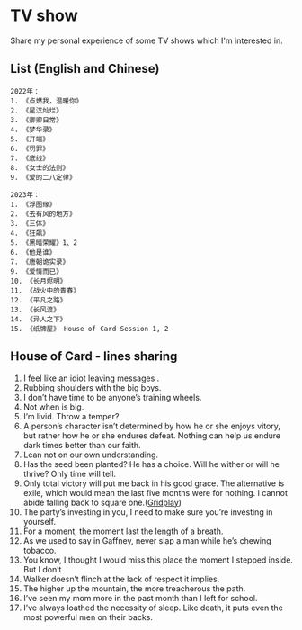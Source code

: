 # TV show 
Share my personal experience of some TV shows which I'm interested in.
## List (English and Chinese)
```
2022年：
1. 《点燃我，温暖你》
2. 《星汉灿烂》
3. 《卿卿日常》
4. 《梦华录》
5. 《开端》
6. 《罚罪》
7. 《底线》
8. 《女士的法则》
9. 《爱的二八定律》

2023年：
1. 《浮图缘》
2. 《去有风的地方》
3. 《三体》
4. 《狂飙》
5. 《黑暗荣耀》1、2
6. 《他是谁》
7. 《唐朝诡实录》
9. 《爱情而已》
10. 《长月烬明》
11. 《战火中的青春》
12. 《平凡之路》
13. 《长风渡》
14. 《异人之下》
15. 《纸牌屋》 House of Card Session 1, 2
```
## House of Card - lines sharing

1. I feel like an idiot leaving messages .
2. Rubbing shoulders with the big boys.
3. I don’t have time to be anyone’s training wheels.
4. Not when is big.
5. I’m livid. Throw a temper?
6. A person’s character isn’t determined by how he or she enjoys vitory, but rather how he or she endures defeat. Nothing can help us endure dark times better than our faith.
7. Lean not on our own understanding.
8. Has the seed been planted? He has a choice. Will he wither or will he thrive? Only time will tell.
9. Only total victory will put me back in his good grace. The alternative is exile, which would mean the last five months were for nothing. I cannot abide falling back to square one.([Gridplay](Gridplay.md#House%20of%20card))
10. The party’s investing in you, I need to make sure you’re investing in yourself.
11. For a moment, the moment last the length of a breath.
12. As we used to say in Gaffney, never slap a man  while he’s chewing tobacco.
13. You know, I thought I would miss this place the moment I stepped inside. But I don’t
14. Walker doesn’t flinch at the lack of respect it implies.
15. The higher up the mountain, the more treacherous the path.
16. I’ve seen my mom more in the past month than I left for school.
17. I’ve always loathed the necessity of sleep. Like death, it puts even the most powerful men on their backs.

